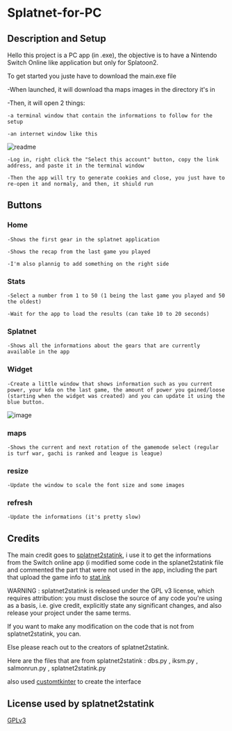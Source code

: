 # Splatnet-for-PC
## Description and Setup
Hello this project is a PC app (in .exe), the objective is to have a Nintendo Switch Online like application but only for Splatoon2.

To get started you juste have to download the main.exe file

-When launched, it will download tha maps images in the directory it's in

-Then, it will open 2 things:

	-a terminal window that contain the informations to follow for the setup
	
	-an internet window like this
	
![readme](https://user-images.githubusercontent.com/85625458/188690806-5cd576f5-58a2-4187-96db-c73529d05729.png)

	-Log in, right click the "Select this account" button, copy the link address, and paste it in the terminal window
	
	-Then the app will try to generate cookies and close, you just have to re-open it and normaly, and then, it shiuld run 
	
## Buttons

### Home

	-Shows the first gear in the splatnet application
	
	-Shows the recap from the last game you played
	
	-I'm also plannig to add something on the right side
	
### Stats

	-Select a number from 1 to 50 (1 being the last game you played and 50 the oldest)
	
	-Wait for the app to load the results (can take 10 to 20 seconds)
	
### Splatnet

	-Shows all the informations about the gears that are currently available in the app
	
### Widget

	-Create a little window that shows information such as you current power, your kda on the last game, the amount of power you gained/loose (starting when the widget was created) and you can update it using the blue button.
	
![image](https://user-images.githubusercontent.com/85625458/188693810-f0cdd353-ecf8-43e2-b113-fe339e028b6b.png)
	
### maps

	-Shows the current and next rotation of the gamemode select (regular is turf war, gachi is ranked and league is league)
	
### resize

	-Update the window to scale the font size and some images
	
### refresh

	-Update the informations (it's pretty slow)
	
## Credits

The main credit goes to [splatnet2statink](https://github.com/frozenpandaman/splatnet2statink), i use it to get the informations from the Switch online app 
(i modified some code in the splanet2statink file and commented the part that were not used in the app, including the part that upload the game info to 
[stat.ink](https://stat.ink/) 

WARNING : splatnet2statink is released under the GPL v3 license, which requires attribution: you must disclose the source of any code you're using as a 
basis, i.e. give credit, explicitly state any significant changes, and also release your project under the same terms.
	
If you want to make any modification on the code that is not from splatnet2statink, you can.

Else please reach out to the creators of splatnet2statink.

Here are the files that are from splatnet2statink : dbs.py , iksm.py , salmonrun.py , splatnet2statink.py
	
also used [customtkinter](https://github.com/TomSchimansky/CustomTkinter) to create the interface
	
## License used by splatnet2statink 

[GPLv3](https://www.gnu.org/licenses/gpl-3.0.html)
